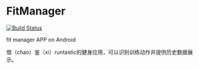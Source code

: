 # FitManager
[![Build Status](https://travis-ci.org/youlingman/FitManager.svg?branch=master)](https://travis-ci.org/youlingman/FitManager)

fit manager APP on Android

借（chao）鉴（xi）runtastic的健身应用，可以识别训练动作并提供历史数据展示。
